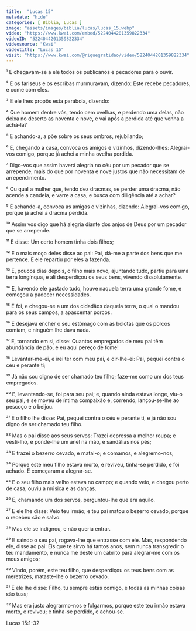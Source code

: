 ```yaml
---
title:  "Lucas 15"
metadate: "hide"
categories: [ Biblia, Lucas ]
image: "assets/images/biblia/lucas/lucas_15.webp"
video: "https://www.kwai.com/embed/5224044201359822334"
videoID: "5224044201359822334"
videosource: "Kwai"
videotitle: "Lucas 15"
visit: "https://www.kwai.com/@riquegratidao/video/5224044201359822334"
---
```



¹ E chegavam-se a ele todos os publicanos e pecadores para o ouvir.

² E os fariseus e os escribas murmuravam, dizendo: Este recebe pecadores, e come com eles.

³ E ele lhes propôs esta parábola, dizendo:

⁴ Que homem dentre vós, tendo cem ovelhas, e perdendo uma delas, não deixa no deserto as noventa e nove, e vai após a perdida até que venha a achá-la?

⁵ E achando-a, a põe sobre os seus ombros, rejubilando;

⁶ E, chegando a casa, convoca os amigos e vizinhos, dizendo-lhes: Alegrai-vos comigo, porque já achei a minha ovelha perdida.

⁷ Digo-vos que assim haverá alegria no céu por um pecador que se arrepende, mais do que por noventa e nove justos que não necessitam de arrependimento.

⁸ Ou qual a mulher que, tendo dez dracmas, se perder uma dracma, não acende a candeia, e varre a casa, e busca com diligência até a achar?

⁹ E achando-a, convoca as amigas e vizinhas, dizendo: Alegrai-vos comigo, porque já achei a dracma perdida.

¹⁰ Assim vos digo que há alegria diante dos anjos de Deus por um pecador que se arrepende.

¹¹ E disse: Um certo homem tinha dois filhos;

¹² E o mais moço deles disse ao pai: Pai, dá-me a parte dos bens que me pertence. E ele repartiu por eles a fazenda.

¹³ E, poucos dias depois, o filho mais novo, ajuntando tudo, partiu para uma terra longínqua, e ali desperdiçou os seus bens, vivendo dissolutamente.

¹⁴ E, havendo ele gastado tudo, houve naquela terra uma grande fome, e começou a padecer necessidades.

¹⁵ E foi, e chegou-se a um dos cidadãos daquela terra, o qual o mandou para os seus campos, a apascentar porcos.

¹⁶ E desejava encher o seu estômago com as bolotas que os porcos comiam, e ninguém lhe dava nada.

¹⁷ E, tornando em si, disse: Quantos empregados de meu pai têm abundância de pão, e eu aqui pereço de fome!

¹⁸ Levantar-me-ei, e irei ter com meu pai, e dir-lhe-ei: Pai, pequei contra o céu e perante ti;

¹⁹ Já não sou digno de ser chamado teu filho; faze-me como um dos teus empregados.

²⁰ E, levantando-se, foi para seu pai; e, quando ainda estava longe, viu-o seu pai, e se moveu de íntima compaixão e, correndo, lançou-se-lhe ao pescoço e o beijou.

²¹ E o filho lhe disse: Pai, pequei contra o céu e perante ti, e já não sou digno de ser chamado teu filho.

²² Mas o pai disse aos seus servos: Trazei depressa a melhor roupa; e vesti-lho, e ponde-lhe um anel na mão, e sandálias nos pés;

²³ E trazei o bezerro cevado, e matai-o; e comamos, e alegremo-nos;

²⁴ Porque este meu filho estava morto, e reviveu, tinha-se perdido, e foi achado. E começaram a alegrar-se.

²⁵ E o seu filho mais velho estava no campo; e quando veio, e chegou perto de casa, ouviu a música e as danças.

²⁶ E, chamando um dos servos, perguntou-lhe que era aquilo.

²⁷ E ele lhe disse: Veio teu irmão; e teu pai matou o bezerro cevado, porque o recebeu são e salvo.

²⁸ Mas ele se indignou, e não queria entrar.

²⁹ E saindo o seu pai, rogava-lhe que entrasse com ele. Mas, respondendo ele, disse ao pai: Eis que te sirvo há tantos anos, sem nunca transgredir o teu mandamento, e nunca me deste um cabrito para alegrar-me com os meus amigos;

³⁰ Vindo, porém, este teu filho, que desperdiçou os teus bens com as meretrizes, mataste-lhe o bezerro cevado.

³¹ E ele lhe disse: Filho, tu sempre estás comigo, e todas as minhas coisas são tuas;

³² Mas era justo alegrarmo-nos e folgarmos, porque este teu irmão estava morto, e reviveu; e tinha-se perdido, e achou-se. 



Lucas 15:1-32
